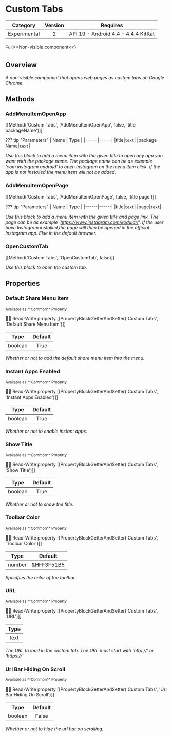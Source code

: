 # Custom Tabs

| Category | Version | Requires |
|:--------:|:-------:|:--------:|
|Experimental|2|API 19 - Android 4.4 - 4.4.4 KitKat|

:mag: {>>Non-visible component<<}

## Overview

_A non-visible component that opens web pages as custom tabs on Google Chrome._

## Methods

### AddMenuItemOpenApp

[[Method('Custom Tabs', 'AddMenuItemOpenApp', false, 'title packageName')]]

??? tip "Parameters"
    | Name | Type |
    |------|------|
    |title|`text`|
    |package Name|`text`|


_Use this block to add a menu item with the given title to open any app you want with the package name. The package name can be as example 'com.instagram.android' to open Instagram on the menu item click. If the app is not installed the menu item will not be added._

### AddMenuItemOpenPage

[[Method('Custom Tabs', 'AddMenuItemOpenPage', false, 'title page')]]

??? tip "Parameters"
    | Name | Type |
    |------|------|
    |title|`text`|
    |page|`text`|


_Use this block to add a menu item with the given title and page link. The page can be as example 'https://www.instagram.com/kodular/'. If the user have Instagram installed,the page will then be opened in the official Instagram app. Else in the default browser._

### OpenCustomTab

[[Method('Custom Tabs', 'OpenCustomTab', false)]]

_Use this block to open the custom tab._

## Properties

### Default Share Menu Item

<small>Available as ^^Common^^ Property</small>

:eyes::pencil: Read-Write property
[[PropertyBlockGetterAndSetter('Custom Tabs', 'Default Share Menu Item')]]

| Type | Default |
|:----:|:-------:|
|boolean|True|

_Whether or not to add the default share menu item into the menu._

### Instant Apps Enabled

<small>Available as ^^Common^^ Property</small>

:eyes::pencil: Read-Write property
[[PropertyBlockGetterAndSetter('Custom Tabs', 'Instant Apps Enabled')]]

| Type | Default |
|:----:|:-------:|
|boolean|True|

_Whether or not to enable instant apps._

### Show Title

<small>Available as ^^Common^^ Property</small>

:eyes::pencil: Read-Write property
[[PropertyBlockGetterAndSetter('Custom Tabs', 'Show Title')]]

| Type | Default |
|:----:|:-------:|
|boolean|True|

_Whether or not to show the title._

### Toolbar Color

<small>Available as ^^Common^^ Property</small>

:eyes::pencil: Read-Write property
[[PropertyBlockGetterAndSetter('Custom Tabs', 'Toolbar Color')]]

| Type | Default |
|:----:|:-------:|
|number|&HFF3F51B5|

_Specifies the color of the toolbar._

### URL

<small>Available as ^^Common^^ Property</small>

:eyes::pencil: Read-Write property
[[PropertyBlockGetterAndSetter('Custom Tabs', 'URL')]]

| Type |
|:----:|
|text|

_The URL to load in the custom tab. The URL must start with 'http://' or 'https://'_

### Url Bar Hiding On Scroll

<small>Available as ^^Common^^ Property</small>

:eyes::pencil: Read-Write property
[[PropertyBlockGetterAndSetter('Custom Tabs', 'Url Bar Hiding On Scroll')]]

| Type | Default |
|:----:|:-------:|
|boolean|False|

_Whether or not to hide the url bar on scrolling._